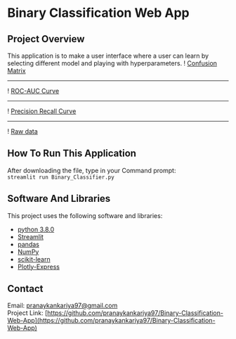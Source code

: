 
# Binary Classification Web App

## Project Overview
This application is to make a user interface where a user can learn by selecting different model and playing with hyperparameters.
! [Confusion Matrix](Images/confusion-matrix.png)

---
! [ROC-AUC Curve](Images/roc-auc.png)

---
! [Precision Recall Curve](Images/precision-recall.png)

---
! [Raw data](Images/data.png)

## How To Run This Application
After downloading the file, type in your Command prompt:<br>
`streamlit run Binary_Classifier.py`

## Software And Libraries
This project uses the following software and libraries:
* [python 3.8.0](https://www.python.org/downloads/release/python-380/)
* [Streamlit](https://www.streamlit.io/)
* [pandas](https://pandas.pydata.org/)
* [NumPy](https://numpy.org/)
* [scikit-learn](https://scikit-learn.org/stable/)
* [Plotly-Express](https://plotly.com/python/plotly-express/)

## Contact
Email: pranaykankariya97@gmail.com <br>
Project Link: [https://github.com/pranaykankariya97/Binary-Classification-Web-App](https://github.com/pranaykankariya97/Binary-Classification-Web-App)

